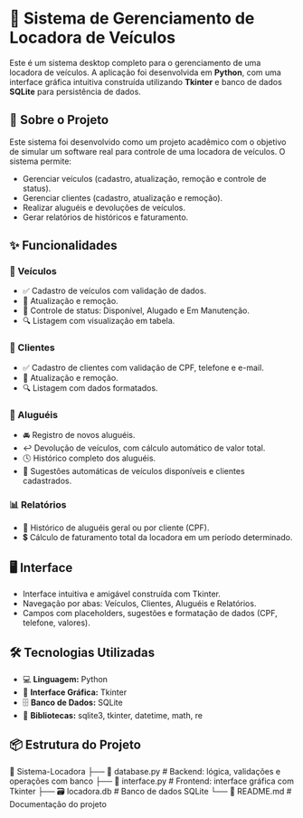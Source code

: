# 🚗 Sistema de Gerenciamento de Locadora de Veículos

Este é um sistema desktop completo para o gerenciamento de uma locadora de veículos. A aplicação foi desenvolvida em **Python**, com uma interface gráfica intuitiva construída utilizando **Tkinter** e banco de dados **SQLite** para persistência de dados.

## 🎯 Sobre o Projeto

Este sistema foi desenvolvido como um projeto acadêmico com o objetivo de simular um software real para controle de uma locadora de veículos. O sistema permite:

- Gerenciar veículos (cadastro, atualização, remoção e controle de status).
- Gerenciar clientes (cadastro, atualização e remoção).
- Realizar aluguéis e devoluções de veículos.
- Gerar relatórios de históricos e faturamento.

## ✨ Funcionalidades

### 🚗 Veículos
- ✅ Cadastro de veículos com validação de dados.
- 🔄 Atualização e remoção.
- 🔧 Controle de status: Disponível, Alugado e Em Manutenção.
- 🔍 Listagem com visualização em tabela.

### 👥 Clientes
- ✅ Cadastro de clientes com validação de CPF, telefone e e-mail.
- 🔄 Atualização e remoção.
- 🔍 Listagem com dados formatados.

### 🔑 Aluguéis
- 🚘 Registro de novos aluguéis.
- ↩️ Devolução de veículos, com cálculo automático de valor total.
- 🕓 Histórico completo dos aluguéis.
- 🧠 Sugestões automáticas de veículos disponíveis e clientes cadastrados.

### 📊 Relatórios
- 📜 Histórico de aluguéis geral ou por cliente (CPF).
- 💲 Cálculo de faturamento total da locadora em um período determinado.

## 🖥️ Interface

- Interface intuitiva e amigável construída com Tkinter.
- Navegação por abas: Veículos, Clientes, Aluguéis e Relatórios.
- Campos com placeholders, sugestões e formatação de dados (CPF, telefone, valores).

## 🛠️ Tecnologias Utilizadas

- 💻 **Linguagem:** Python
- 🎨 **Interface Gráfica:** Tkinter
- 🗄️ **Banco de Dados:** SQLite
- 🔗 **Bibliotecas:** sqlite3, tkinter, datetime, math, re

## 📦 Estrutura do Projeto

📁 Sistema-Locadora
├── 🐍 database.py # Backend: lógica, validações e operações com banco
├── 🐍 interface.py # Frontend: interface gráfica com Tkinter
├── 🗃️ locadora.db # Banco de dados SQLite
└── 📄 README.md # Documentação do projeto
